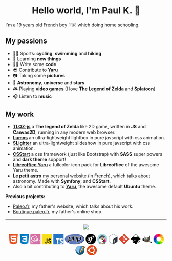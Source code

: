 <h1 align="center">Hello world, I'm Paul K. 👋</h1>

I'm a 19 years old French boy :fr: which doing home schooling.

## My passions

- :mountain_biking_man: Sports: **cycling**, **swimming** and **hiking**
- :brain: Learning **new things**
- :man_technologist: Write some **code**
- :sunglasses: Contribute to **<a href="https://github.com/ubuntu/yaru">Yaru</a>**
- :camera: Taking some **pictures**
- :telescope: **Astronomy**, **universe** and **stars**
- :video_game: Playing **video games** (I love **The Legend of Zelda** and **Splatoon**)
- :headphones: Listen to **music**

## My work


- **<a href="https://github.com/Jupi007/TLOZ-js">TLOZ-js</a>** a **The legend of Zelda** like 2D game, written in **JS** and **Canvas2D**, running in any modern web browser.
- **<a href="https://github.com/Jupi007/Lumos">Lumos</a>** an ultra-lightweight lightbox in pure javscript with css animation.
- **<a href="https://github.com/Jupi007/SLighter">SLighter</a>** an ultra-lightweight slideshow in pure javscript with css animation.
- **<a href="https://github.com/Jupi007/csstart">CSStart</a>** a css framework (just like Bootstrap) with **SASS** super powers and **dark theme** support!
- **<a href="https://github.com/ubuntu/libreoffice-style-yaru-fullcolor">Libreoffice Yaru</a>** a fullcolor icon pack for **Libreoffice** of the awesome Yaru theme.
- **<a href="https://lepetitastro.fr/">Le petit astro</a>** my personal website (in French), which talks about astronomy. Made with **Symfony**, and **CSStart**.
- Also a bit contributing to **<a href="https://github.com/ubuntu/yaru">Yaru</a>**, the awesome default **Ubuntu** theme.

**Previous projects:**

- <a href="https://www.paleo.fr/">Paleo.fr</a>, my father's website, which talks about his work.
- <a href="https://boutique.paleo.fr/fr/">Boutique.paleo.fr</a>, my father's online shop.

<hr>

<p align="center">
  <a href="https://github.com/Jupi007">
    <img align="center" src="https://github-readme-stats.vercel.app/api?username=Jupi007&theme=gruvbox&show_icons=true&count_private=true" />
  </a>
</p>

<p align="center" margin="30px">
  <span><img src="images/html.png"></span>
  <span><img src="images/css.png"></span>
  <span><img src="images/sass.png"></span>
  <span><img src="images/javascript.png"></span>
  <span><img src="images/typescript.png"></span>
  <span><img src="images/php.png"></span>
  <span><img src="images/symfony.png"></span>
  <span><img src="images/prestashop.png"></span>
  <span><img src="images/bash.png"></span>
  <span><img src="images/git.png"></span>
  <span><img src="images/inkscape.png"></span>
  <span><img src="images/gimp.png"></span>
  <span><img src="images/rawtherapee.png"></span>
  <span><img src="images/scribus.png"></span>
  <span><img src="images/ubuntu.png"></span>
</p>
